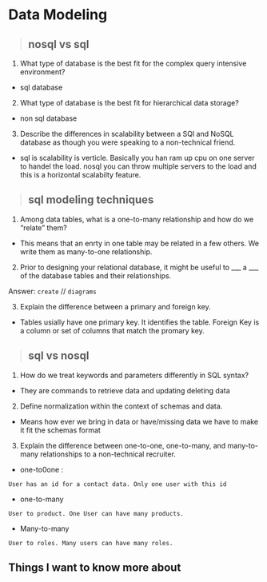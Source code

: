 # **Data Modeling**

> ## nosql vs sql

1. What type of database is the best fit for the complex query intensive environment?

- sql database

2. What type of database is the best fit for hierarchical data storage?

- non sql database

3. Describe the differences in scalability between a SQl and NoSQL database as though you were speaking to a non-technical friend.

- sql is scalability is verticle. Basically you han ram up cpu on one server to handel the load. nosql you can throw multiple servers to the load and this is a horizontal scalabilty feature.

> ## sql modeling techniques

1. Among data tables, what is a one-to-many relationship and how do we “relate” them?

- This means that an enrty in one table may be related in a few others. We write them as many-to-one relationship.

2. Prior to designing your relational database, it might be useful to ___ a ___ of the database tables and their relationships.

Answer: `create` // `diagrams`

3. Explain the difference between a primary and foreign key.

- Tables usially have one primary key. It identifies the table. Foreign Key is a column or set of columns that match the promary key.

> ## sql vs nosql

1. How do we treat keywords and parameters differently in SQL syntax?

- They are commands to retrieve data and updating deleting data

2. Define normalization within the context of schemas and data.

- Means how ever we bring in data or have/missing data we have to make it fit the schemas format

3. Explain the difference between one-to-one, one-to-many, and many-to-many relationships to a non-technical recruiter.

- one-to0one :

```
User has an id for a contact data. Only one user with this id
```

- one-to-many
```
User to product. One User can have many products.
```

- Many-to-many
```
User to roles. Many users can have many roles.
```

 ## Things I want to know more about